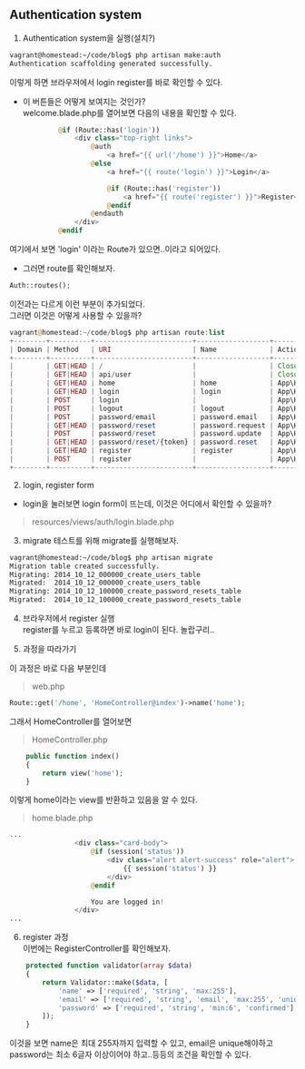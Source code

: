 
## Authentication system

1. Authentication system을 실행(설치?)
```bash
vagrant@homestead:~/code/blog$ php artisan make:auth
Authentication scaffolding generated successfully.
```
이렇게 하면 브라우저에서 login register를 바로 확인할 수 있다.  

- 이 버튼들은 어떻게 보여지는 것인가?  
welcome.blade.php를 열어보면 다음의 내용을 확인할 수 있다.  
```php
            @if (Route::has('login'))
                <div class="top-right links">
                    @auth
                        <a href="{{ url('/home') }}">Home</a>
                    @else
                        <a href="{{ route('login') }}">Login</a>

                        @if (Route::has('register'))
                            <a href="{{ route('register') }}">Register</a>
                        @endif
                    @endauth
                </div>
            @endif
```
여기에서 보면 'login' 이라는 Route가 있으면..이라고 되어있다.  
- 그러면 route를 확인해보자.  
```php
Auth::routes();
```
이전과는 다르게 이런 부분이 추가되었다.  
그러면 이것은 어떻게 사용할 수 있을까?  

```php
vagrant@homestead:~/code/blog$ php artisan route:list
+--------+----------+------------------------+------------------+------------------------------------------------------------------------+--------------+
| Domain | Method   | URI                    | Name             | Action                                                                 | Middleware   |
+--------+----------+------------------------+------------------+------------------------------------------------------------------------+--------------+
|        | GET|HEAD | /                      |                  | Closure                                                                | web          |
|        | GET|HEAD | api/user               |                  | Closure                                                                | api,auth:api |
|        | GET|HEAD | home                   | home             | App\Http\Controllers\HomeController@index                              | web,auth     |
|        | GET|HEAD | login                  | login            | App\Http\Controllers\Auth\LoginController@showLoginForm                | web,guest    |
|        | POST     | login                  |                  | App\Http\Controllers\Auth\LoginController@login                        | web,guest    |
|        | POST     | logout                 | logout           | App\Http\Controllers\Auth\LoginController@logout                       | web          |
|        | POST     | password/email         | password.email   | App\Http\Controllers\Auth\ForgotPasswordController@sendResetLinkEmail  | web,guest    |
|        | GET|HEAD | password/reset         | password.request | App\Http\Controllers\Auth\ForgotPasswordController@showLinkRequestForm | web,guest    |
|        | POST     | password/reset         | password.update  | App\Http\Controllers\Auth\ResetPasswordController@reset                | web,guest    |
|        | GET|HEAD | password/reset/{token} | password.reset   | App\Http\Controllers\Auth\ResetPasswordController@showResetForm        | web,guest    |
|        | GET|HEAD | register               | register         | App\Http\Controllers\Auth\RegisterController@showRegistrationForm      | web,guest    |
|        | POST     | register               |                  | App\Http\Controllers\Auth\RegisterController@register                  | web,guest    |
+--------+----------+------------------------+------------------+------------------------------------------------------------------------+--------------+

```

2. login, register form

- login을 눌러보면 login form이 뜨는데, 이것은 어디에서 확인할 수 있을까?  
> resources/views/auth/login.blade.php

3. migrate
테스트를 위해 migrate를 실행해보자.
```bash
vagrant@homestead:~/code/blog$ php artisan migrate 
Migration table created successfully.
Migrating: 2014_10_12_000000_create_users_table
Migrated:  2014_10_12_000000_create_users_table
Migrating: 2014_10_12_100000_create_password_resets_table
Migrated:  2014_10_12_100000_create_password_resets_table
```
4. 브라우저에서 register 실행  
register를 누르고 등록하면 바로 login이 된다. 놀랍구리..

5. 과정을 따라가기  

이 과정은 바로 다음 부분인데  
> web.php
```php
Route::get('/home', 'HomeController@index')->name('home');
```
그래서 HomeController를 열어보면  
> HomeController.php
```php
    public function index()
    {
        return view('home');
    }
```
이렇게 home이라는 view를 반환하고 있음을 알 수 있다.  

> home.blade.php
```php
...
                <div class="card-body">
                    @if (session('status'))
                        <div class="alert alert-success" role="alert">
                            {{ session('status') }}
                        </div>
                    @endif

                    You are logged in!
                </div>
...
```
6. register 과정   
이번에는 RegisterController를 확인해보자.  
```php
    protected function validator(array $data)
    {
        return Validator::make($data, [
            'name' => ['required', 'string', 'max:255'],
            'email' => ['required', 'string', 'email', 'max:255', 'unique:users'],
            'password' => ['required', 'string', 'min:6', 'confirmed'],
        ]);
    }
```
이것을 보면 name은 최대 255자까지 입력할 수 있고, email은 unique해야하고  
password는 최소 6글자 이상이어야 하고..등등의 조건을 확인할 수 있다.  

